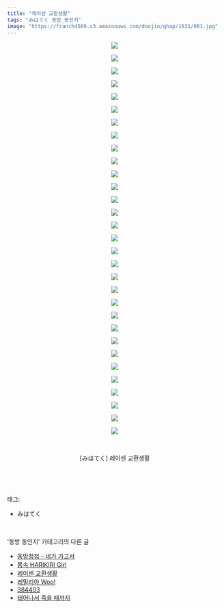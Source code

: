 ```yaml
---
title: "레이센 교환생활"
tags: "みはてく 동방_동인지"
image: "https://franch4569.s3.amazonaws.com/doujin/ghap/1631/001.jpg"
---
```

<div class="article">
<p style="text-align: center; clear: none; float: none;"><img src="{{ site.imgserver2 }}/ghap/1631/001.jpg"/></p>
<p style="text-align: center; clear: none; float: none;"><img src="{{ site.imgserver2 }}/ghap/1631/002.jpg"/></p>
<p style="text-align: center; clear: none; float: none;"><img src="{{ site.imgserver2 }}/ghap/1631/003.jpg"/></p>
<p style="text-align: center; clear: none; float: none;"><img src="{{ site.imgserver2 }}/ghap/1631/004.jpg"/></p>
<p style="text-align: center; clear: none; float: none;"><img src="{{ site.imgserver2 }}/ghap/1631/005.jpg"/></p>
<p style="text-align: center; clear: none; float: none;"><img src="{{ site.imgserver2 }}/ghap/1631/006.jpg"/></p>
<p style="text-align: center; clear: none; float: none;"><img src="{{ site.imgserver2 }}/ghap/1631/007.jpg"/></p>
<p style="text-align: center; clear: none; float: none;"><img src="{{ site.imgserver2 }}/ghap/1631/008.jpg"/></p>
<p style="text-align: center; clear: none; float: none;"><img src="{{ site.imgserver2 }}/ghap/1631/009.jpg"/></p>
<p style="text-align: center; clear: none; float: none;"><img src="{{ site.imgserver2 }}/ghap/1631/010.jpg"/></p>
<p style="text-align: center; clear: none; float: none;"><img src="{{ site.imgserver2 }}/ghap/1631/011.jpg"/></p>
<p style="text-align: center; clear: none; float: none;"><img src="{{ site.imgserver2 }}/ghap/1631/012.jpg"/></p>
<p style="text-align: center; clear: none; float: none;"><img src="{{ site.imgserver2 }}/ghap/1631/013.jpg"/></p>
<p style="text-align: center; clear: none; float: none;"><img src="{{ site.imgserver2 }}/ghap/1631/014.jpg"/></p>
<p style="text-align: center; clear: none; float: none;"><img src="{{ site.imgserver2 }}/ghap/1631/015.jpg"/></p>
<p style="text-align: center; clear: none; float: none;"><img src="{{ site.imgserver2 }}/ghap/1631/016.jpg"/></p>
<p style="text-align: center; clear: none; float: none;"><img src="{{ site.imgserver2 }}/ghap/1631/017.jpg"/></p>
<p style="text-align: center; clear: none; float: none;"><img src="{{ site.imgserver2 }}/ghap/1631/018.jpg"/></p>
<p style="text-align: center; clear: none; float: none;"><img src="{{ site.imgserver2 }}/ghap/1631/019.jpg"/></p>
<p style="text-align: center; clear: none; float: none;"><img src="{{ site.imgserver2 }}/ghap/1631/020.jpg"/></p>
<p style="text-align: center; clear: none; float: none;"><img src="{{ site.imgserver2 }}/ghap/1631/021.jpg"/></p>
<p style="text-align: center; clear: none; float: none;"><img src="{{ site.imgserver2 }}/ghap/1631/022.jpg"/></p>
<p style="text-align: center; clear: none; float: none;"><img src="{{ site.imgserver2 }}/ghap/1631/023.jpg"/></p>
<p style="text-align: center; clear: none; float: none;"><img src="{{ site.imgserver2 }}/ghap/1631/024.jpg"/></p>
<p style="text-align: center; clear: none; float: none;"><img src="{{ site.imgserver2 }}/ghap/1631/025.jpg"/></p>
<p style="text-align: center; clear: none; float: none;"><img src="{{ site.imgserver2 }}/ghap/1631/026.jpg"/></p>
<p style="text-align: center; clear: none; float: none;"><img src="{{ site.imgserver2 }}/ghap/1631/027.jpg"/></p>
<p style="text-align: center; clear: none; float: none;"><img src="{{ site.imgserver2 }}/ghap/1631/028.jpg"/></p>
<p style="text-align: center; clear: none; float: none;"><img src="{{ site.imgserver2 }}/ghap/1631/029.jpg"/></p>
<p style="text-align: center; clear: none; float: none;"><img src="{{ site.imgserver2 }}/ghap/1631/030.jpg"/></p>
<p style="text-align: center; clear: none; float: none;"><img src="{{ site.imgserver2 }}/ghap/1631/031.jpg"/></p>
<p style="text-align: center; clear: none; float: none;"><br/></p>
<p style="text-align: center; clear: none; float: none;">[みはてく] 레이센 교환생활</p>
<p><br/></p>
</div><br/>
<div class="tagTrail">
<p>태그: </p>
<ul>
<li>みはてく</li>
</ul>
</div><br/>
<div class="another">
<p>'동방 동인지' 카테고리의 다른 글</p>
<ul>
<li><a href="/ghap_1633">동방청첩 - 네가 가고서</a></li>
<li><a href="/ghap_1632">묭속 HARIKIRI Girl</a></li>
<li><a href="/ghap_1631">레이센 교환생활</a></li>
<li><a href="/ghap_1630">레밀리아 Woo!</a></li>
<li><a href="/ghap_1629">384403</a></li>
<li><a href="/ghap_1628">태어나서 죽을 때까지</a></li>
</ul>
</div><br/>
<div class="cb_module cb_fluid">
<div class="cb_wrt cb_profile">
</div><!-- commentList close -->
</div><br/>
